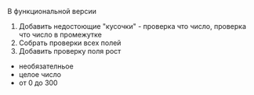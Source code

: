 В функциональной версии
1. Добавить недостоющие "кусочки" - проверка что число, проверка что число в промежутке
2. Собрать проверки всех полей 
2. Добавить проверку поля рост
  - необязателньое 
  - целое число
  - от 0 до 300